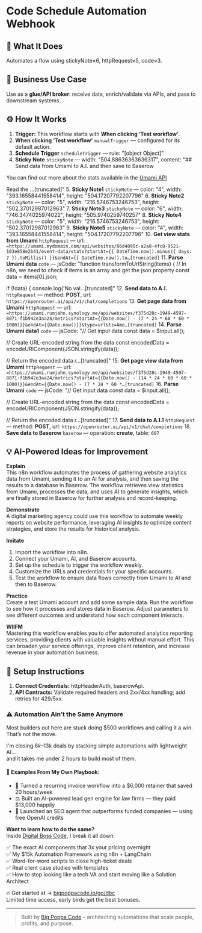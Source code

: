 # Code Schedule Automation Webhook
  ## 🚀 What It Does
  Automates a flow using stickyNote×6, httpRequest×5, code×3.
  
  ## 💼 Business Use Case
  Use as a **glue/API broker**: receive data, enrich/validate via APIs, and pass to downstream systems.
  
  ## ⚙️ How It Works
  1. **Trigger:** This workflow starts with **When clicking ‘Test workflow’**.
  2. **When clicking ‘Test workflow’** `manualTrigger` — configured for its default action.
3. **Schedule Trigger** `scheduleTrigger` — rule: "[object Object]"
4. **Sticky Note** `stickyNote` — width: "504.88636363636317", content: "## Send data from Umami to A.I. and then save to Baserow

You can find out more about the stats available in the [Umami API](https://umami.is/docs/api/website-stats-api)

Read the …[truncated]"
5. **Sticky Note1** `stickyNote` — color: "4", width: "393.16558441558414", height: "504.17207792207796"
6. **Sticky Note2** `stickyNote` — color: "5", width: "216.5746753246753", height: "502.37012987012963"
7. **Sticky Note3** `stickyNote` — color: "6", width: "746.3474025974022", height: "505.9740259740257"
8. **Sticky Note4** `stickyNote` — color: "5", width: "216.5746753246753", height: "502.37012987012963"
9. **Sticky Note5** `stickyNote` — color: "4", width: "393.16558441558414", height: "504.17207792207796"
10. **Get view stats from Umami** `httpRequest` — url: `=https://umami.mydomain.com/api/websites/86d4095c-a2a8-4fc8-9521-103e858e2b41/event-data/stats?startAt={{ DateTime.now().minus({ days: 7 }).toMillis() }}&endAt={{ DateTime.now().to…[truncated]`
11. **Parse Umami data** `code` — jsCode: "function transformToUrlString(items) {
 // In n8n, we need to check if items is an array and get the json property
 const data = items[0].json;
 
 if (!data) {
 console.log('No val…[truncated]"
12. **Send data to A.I.** `httpRequest` — method: **POST**, url: `https://openrouter.ai/api/v1/chat/completions`
13. **Get page data from Umami** `httpRequest` — url: `=https://umami.rumjahn.synology.me/api/websites/f375d28c-1949-4597-8871-f1b942e3aa24/metrics?startAt={{Date.now() - (7 * 24 * 60 * 60 * 1000)}}&endAt={{Date.now()}}&type=url&tz=Ame…[truncated]`
14. **Parse Umami data1** `code` — jsCode: "// Get input data
const data = $input.all();

// Create URL-encoded string from the data
const encodedData = encodeURIComponent(JSON.stringify(data));

// Return the encoded data
r…[truncated]"
15. **Get page view data from Umami** `httpRequest` — url: `=https://umami.rumjahn.synology.me/api/websites/f375d28c-1949-4597-8871-f1b942e3aa24/metrics?startAt={{Date.now() - (14 * 24 * 60 * 60 * 1000)}}&endAt={{Date.now() - (7 * 24 * 60 *…[truncated]`
16. **Parse Umami** `code` — jsCode: "// Get input data
const data = $input.all();

// Create URL-encoded string from the data
const encodedData = encodeURIComponent(JSON.stringify(data));

// Return the encoded data
r…[truncated]"
17. **Send data to A.I.1** `httpRequest` — method: **POST**, url: `https://openrouter.ai/api/v1/chat/completions`
18. **Save data to Baserow** `baserow` — operation: **create**, table: `607`
  
  ## 💡 AI-Powered Ideas for Improvement
  **Explain**  
This n8n workflow automates the process of gathering website analytics data from Umami, sending it to an AI for analysis, and then saving the results to a database in Baserow. The workflow retrieves view statistics from Umami, processes the data, and uses AI to generate insights, which are finally stored in Baserow for further analysis and record-keeping.

**Demonstrate**  
A digital marketing agency could use this workflow to automate weekly reports on website performance, leveraging AI insights to optimize content strategies, and store the results for historical analysis.

**Imitate**  
1. Import the workflow into n8n.
2. Connect your Umami, AI, and Baserow accounts.
3. Set up the schedule to trigger the workflow weekly.
4. Customize the URLs and credentials for your specific accounts.
5. Test the workflow to ensure data flows correctly from Umami to AI and then to Baserow.

**Practice**  
Create a test Umami account and add some sample data. Run the workflow to see how it processes and stores data in Baserow. Adjust parameters to see different outcomes and understand how each component interacts.

**WIIFM**  
Mastering this workflow enables you to offer automated analytics reporting services, providing clients with valuable insights without manual effort. This can broaden your service offerings, improve client retention, and increase revenue in your automation business.
  
  ## 🔧 Setup Instructions
  1. **Connect Credentials:** httpHeaderAuth, baserowApi.
2. **API Contracts:** Validate required headers and 2xx/4xx handling; add retries for 429/5xx.
  
### ⚠️ Automation Ain’t the Same Anymore

Most builders out here are stuck doing $500 workflows and calling it a win.  
That’s not the move.  

I'm closing $6k–$13k deals by stacking simple automations with lightweight AI...  
and it takes me under 2 hours to build most of them.

#### 🧠 Examples From My Own Playbook:
- 🔁 Turned a recurring invoice workflow into a $6,000 retainer that saved 20 hours/week  
- ⚖️ Built an AI-powered lead gen engine for law firms — they paid $13,000 happily  
- 🚀 Launched an SEO agent that outperforms funded companies — using free OpenAI credits  

**Want to learn how to do the same?**  
Inside [Digital Boss Code](https://bigpoppacode.io/go/dbc), I break it all down:

✅ The exact AI components that 3x your pricing overnight  
✅ My $15k Automation Framework using n8n + LangChain  
✅ Word-for-word scripts to close high-ticket deals  
✅ Real client case studies with templates  
✅ How to stop looking like a tech VA and start moving like a Solution Architect  

🔥 Get started at → [bigpoppacode.io/go/dbc](https://bigpoppacode.io/go/dbc)  
Limited time access, early birds get the best bonuses.

---
> Built by [Big Poppa Code](https://bigpoppacode.io) – architecting automations that scale people, profits, and purpose.
  